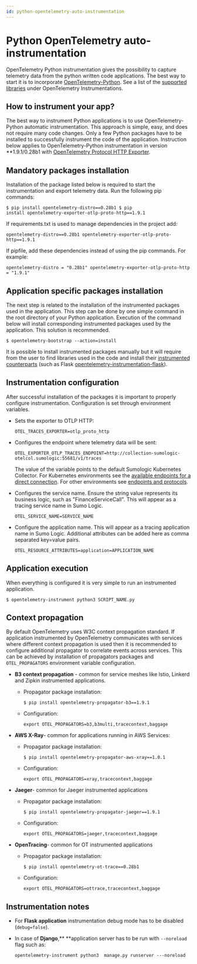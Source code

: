 ```yaml
---
id: python-opentelemetry-auto-instrumentation
---
```


# Python OpenTelemetry auto-instrumentation

OpenTelemetry Python instrumentation gives the possibility to capture telemetry data from the python written code applications. The best way to start it is to incorporate [OpenTelemetry-Python](https://github.com/open-telemetry/opentelemetry-python). See a list of the [supported libraries](https://github.com/open-telemetry/opentelemetry-python-contrib/tree/main/instrumentation) under OpenTelemetry Instrumentations.

## How to instrument your app?

The best way to instrument Python applications is to use OpenTelemetry-Python automatic instrumentation. This approach is simple, easy, and does not require many code changes. Only a few Python packages have to be installed to successfully instrument the code of the application. Instruction below applies to OpenTelemetry-Python instrumentation in version **1.9.1/0.28b1 with [OpenTelemetry Protocol HTTP Exporter](https://github.com/open-telemetry/opentelemetry-python/tree/v1.9.1/exporter/opentelemetry-exporter-otlp-proto-http").

## Mandatory packages installation

Installation of the package listed below is required to start the instrumentation and export telemetry data. Run the following pip commands:  
  
```
$ pip install opentelemetry-distro==0.28b1 $ pip install opentelemetry-exporter-otlp-proto-http==1.9.1
```

If requirements.txt is used to manage dependencies in the project add:

```
opentelemetry-distro==0.28b1 opentelemetry-exporter-otlp-proto-http==1.9.1
```

If pipfile, add these dependencies instead of using the pip commands.
For example:

```
opentelemetry-distro = "0.28b1" opentelemetry-exporter-otlp-proto-http = "1.9.1"
```

## Application specific packages installation

The next step is related to the installation of the instrumented packages used in the application. This step can be done by one simple command in the root directory of your Python application. Execution of the command below will install corresponding instrumented packages used by the application. This solution is recommended.

```
$ opentelemetry-bootstrap --action=install
```

It is possible to install instrumented packages manually but it will require from the user to find libraries used in the code and install their [instrumented counterparts](https://github.com/open-telemetry/opentelemetry-python-contrib/tree/v0.28b1/instrumentation") (such as Flask [opentelemetry-instrumentation-flask](https://github.com/open-telemetry/opentelemetry-python-contrib/tree/v0.28b1/instrumentation/opentelemetry-instrumentation-flask)).

## Instrumentation configuration

After successful installation of the packages it is important to properly configure instrumentation. Configuration is set through environment variables.

* Sets the exporter to OTLP HTTP:

   ```
   OTEL_TRACES_EXPORTER=otlp_proto_http
   ```

* Configures the endpoint where telemetry data will be sent:

   ```
   OTEL_EXPORTER_OTLP_TRACES_ENDPOINT=http://collection-sumologic-otelcol.sumologic:55681/v1/traces
   ```

   The value of the variable points to the default Sumologic Kubernetes Collector. For Kubernetes environments see the [available endpoints for a direct connection](../set-up-traces-collection-for-kubernetes-environments.md). For other environments see [endpoints and protocols](../set-up-traces-collection-for-other-environments.md).

* Configures the service name. Ensure the string value represents its business logic, such as "FinanceServiceCall". This will appear as a tracing service name in Sumo Logic.

   ```
   OTEL_SERVICE_NAME=SERVICE_NAME
   ```

* Configure the application name. This will appear as a tracing application name in Sumo Logic. Additional attributes can be added here as comma separated key=value pairs.

   ```
   OTEL_RESOURCE_ATTRIBUTES=application=APPLICATION_NAME
   ```

## Application execution

When everything is configured it is very simple to run an instrumented application.

```
$ opentelemetry-instrument python3 SCRIPT_NAME.py
```

## Context propagation

By default OpenTelemetry uses W3C context propagation standard. If application instrumented by OpenTelemetry communicates with services where different context propagation is used then it is recommended to configure additional propagator to correlate events across services. This can be achieved by installation of propagators packages and `OTEL_PROPAGATORS` environment variable configuration.

* **B3 context propagation** - common for service meshes like Istio, Linkerd and Zipkin instrumented applications.  

   * Propagator package installation:

      ```
      $ pip install opentelemetry-propagator-b3==1.9.1
      ```  

   * Configuration:

      ```
      export OTEL_PROPAGATORS=b3,b3multi,tracecontext,baggage
      ```

* **AWS X-Ray**- common for applications running in AWS Services:

   * Propagator package installation:

      ```
      $ pip install opentelemetry-propagator-aws-xray==1.0.1
      ```  

   * Configuration:

      ```
      export OTEL_PROPAGATORS=xray,tracecontext,baggage
      ```

* **Jaeger**- common for Jaeger instrumented applications  

   * Propagator package installation:

      ```
      $ pip install opentelemetry-propagator-jaeger==1.9.1
      ```  

   * Configuration:

      ```
      export OTEL_PROPAGATORS=jaeger,tracecontext,baggage
      ```

* **OpenTracing**- common for OT instrumented applications  

   * Propagator package installation:

      ```
      $ pip install opentelemetry-ot-trace==0.28b1
      ```  

   * Configuration:

      ```
      export OTEL_PROPAGATORS=ottrace,tracecontext,baggage
      ```

## Instrumentation notes

* For **Flask application** instrumentation debug mode has to be disabled (`debug=false`).
* In case of **Django**,** **application server has to be run with `--noreload` flag such as:

   ```
   opentelemetry-instrument python3  manage.py runserver ---noreload
   ```

